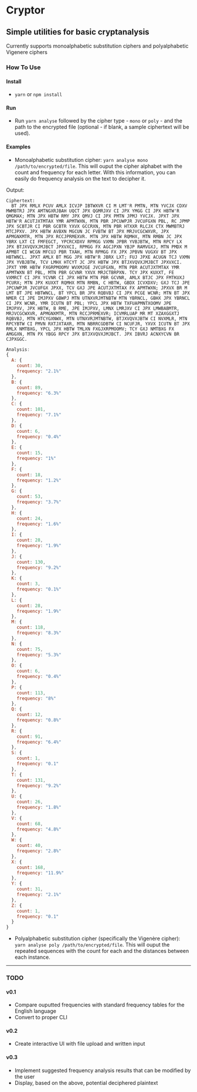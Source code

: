 # Cryptor

## Simple utilities for basic cryptanalysis

Currently supports monoalphabetic substitution ciphers and polyalphabetic Vigenere ciphers

### How To Use

#### Install

- `yarn` or `npm install`

#### Run

- Run `yarn analyse` followed by the cipher type - `mono` or `poly` - and the path to the encrypted file (optional - if blank, a sample ciphertext will be used).

#### Examples

- Monoalphabetic substitution cipher: `yarn analyse mono /path/to/encrypted/file`. This will ouput the cipher alphabet with the count and frequency for each letter. With this information, you can easily do frequency analysis on the text to decipher it.

Output:

```
Ciphertext:
  BT JPX RMLX PCUV AMLX ICVJP IBTWXVR CI M LMT'R PMTN, MTN YVCJX CDXV MWMBTRJ JPX AMTNGXRJBAH UQCT JPX QGMRJXV CI JPX YMGG CI JPX HBTW'R QMGMAX; MTN JPX HBTW RMY JPX QMVJ CI JPX PMTN JPMJ YVCJX. JPXT JPX HBTW'R ACUTJXTMTAX YMR APMTWXN, MTN PBR JPCUWPJR JVCUFGXN PBL, RC JPMP JPX SCBTJR CI PBR GCBTR YXVX GCCRXN, MTN PBR HTXXR RLCJX CTX MWMBTRJ MTCJPXV. JPX HBTW AVBXN MGCUN JC FVBTW BT JPX MRJVCGCWXVR, JPX APMGNXMTR, MTN JPX RCCJPRMEXVR. MTN JPX HBTW RQMHX, MTN RMBN JC JPX YBRX LXT CI FMFEGCT, YPCRCXDXV RPMGG VXMN JPBR YVBJBTW, MTN RPCY LX JPX BTJXVQVXJMJBCT JPXVXCI, RPMGG FX AGCJPXN YBJP RAMVGXJ, MTN PMDX M APMBT CI WCGN MFCUJ PBR TXAH, MTN RPMGG FX JPX JPBVN VUGXV BT JPX HBTWNCL. JPXT AMLX BT MGG JPX HBTW'R JBRX LXT; FUJ JPXE ACUGN TCJ VXMN JPX YVBJBTW, TCV LMHX HTCYT JC JPX HBTW JPX BTJXVQVXJMJBCT JPXVXCI. JPXT YMR HBTW FXGRPMOOMV WVXMJGE JVCUFGXN, MTN PBR ACUTJXTMTAX YMR APMTWXN BT PBL, MTN PBR GCVNR YXVX MRJCTBRPXN. TCY JPX KUXXT, FE VXMRCT CI JPX YCVNR CI JPX HBTW MTN PBR GCVNR, AMLX BTJC JPX FMTKUXJ PCURX; MTN JPX KUXXT RQMHX MTN RMBN, C HBTW, GBDX ICVXDXV; GXJ TCJ JPE JPCUWPJR JVCUFGX JPXX, TCV GXJ JPE ACUTJXTMTAX FX APMTWXN; JPXVX BR M LMT BT JPE HBTWNCL, BT YPCL BR JPX RQBVBJ CI JPX PCGE WCNR; MTN BT JPX NMER CI JPE IMJPXV GBWPJ MTN UTNXVRJMTNBTW MTN YBRNCL, GBHX JPX YBRNCL CI JPX WCNR, YMR ICUTN BT PBL; YPCL JPX HBTW TXFUAPMNTXOOMV JPE IMJPXV, JPX HBTW, B RME, JPE IMJPXV, LMNX LMRJXV CI JPX LMWBABMTR, MRJVCGCWXVR, APMGNXMTR, MTN RCCJPRMEXVR; ICVMRLUAP MR MT XZAXGGXTJ RQBVBJ, MTN HTCYGXNWX, MTN UTNXVRJMTNBTW, BTJXVQVXJBTW CI NVXMLR, MTN RPCYBTW CI PMVN RXTJXTAXR, MTN NBRRCGDBTW CI NCUFJR, YXVX ICUTN BT JPX RMLX NMTBXG, YPCL JPX HBTW TMLXN FXGJXRPMOOMV; TCY GXJ NMTBXG FX AMGGXN, MTN PX YBGG RPCY JPX BTJXVQVXJMJBCT. JPX IBVRJ ACNXYCVN BR CJPXGGC.
```

```js
Analysis:
{
  A: {
    count: 30,
    frequency: "2.1%"
  },
  B: {
    count: 89,
    frequency: "6.3%"
  },
  C: {
    count: 101,
    frequency: "7.1%"
  },
  D: {
    count: 6,
    frequency: "0.4%"
  },
  E: {
    count: 15,
    frequency: "1%"
  },
  F: {
    count: 18,
    frequency: "1.2%"
  },
  G: {
    count: 53,
    frequency: "3.7%"
  },
  H: {
    count: 24,
    frequency: "1.6%"
  },
  I: {
    count: 28,
    frequency: "1.9%"
  },
  J: {
    count: 130,
    frequency: "9.2%"
  },
  K: {
    count: 3,
    frequency: "0.1%"
  },
  L: {
    count: 28,
    frequency: "1.9%"
  },
  M: {
    count: 118,
    frequency: "8.3%"
  },
  N: {
    count: 75,
    frequency: "5.3%"
  },
  O: {
    count: 6,
    frequency: "0.4%"
  },
  P: {
    count: 113,
    frequency: "8%"
  },
  Q: {
    count: 12,
    frequency: "0.8%"
  },
  R: {
    count: 91,
    frequency: "6.4%"
  },
  S: {
    count: 1,
    frequency: "0.1"
  },
  T: {
    count: 131,
    frequency: "9.2%"
  },
  U: {
    count: 26,
    frequency: "1.8%"
  },
  V: {
    count: 68,
    frequency: "4.8%"
  },
  W: {
    count: 40,
    frequency: "2.8%"
  },
  X: {
    count: 168,
    frequency: "11.9%"
  },
  Y: {
    count: 31,
    frequency: "2.1%"
  },
  Z: {
    count: 1,
    frequency: "0.1"
  }
}
```

- Polyalphabetic substitution cipher (specifically the Vigenère cipher): `yarn analyse poly /path/to/encrypted/file`. This will ouput the repeated sequences with the count for each and the distances between each instance.

---

### TODO

#### v0.1

- Compare ouputted frequencies with standard frequency tables for the English language
- Convert to proper CLI

#### v0.2

- Create interactive UI with file upload and written input

#### v0.3

- Implement suggested frequency analysis results that can be modified by the user
- Display, based on the above, potential deciphered plaintext
